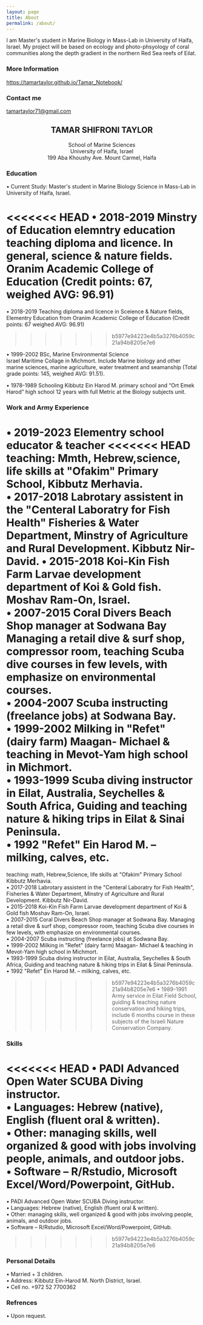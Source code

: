 ```yaml
---
layout: page
title: About
permalink: /about/
---
```


I am Master's student in Marine Biology in Mass-Lab in University of Haifa, Israel. 
My project will be based on ecology and photo-phsyology of coral communities along the depth gradient in the northern Red Sea reefs of Eilat. 
 

### More Information

https://tamartaylor.github.io/Tamar_Notebook/

### Contact me

[tamartaylor71@gmail.com](tamartaylor71@gmail.com)


## <center>TAMAR SHIFRONI TAYLOR</center>
<center>School of Marine Sciences</center>
<center>University of Haifa, Israel</center>
<center>199 Aba Khoushy Ave. Mount Carmel, Haifa</center>


### Education

• Current Study: Master's student in Marine Biology Science in Mass-Lab in University of Haifa, Israel.

<<<<<<< HEAD
• 2018-2019 Minstry of Education elemntry education teaching diploma and licence.  In general, science & nature fields. 
Oranim Academic College of Education (Credit points: 67, weighed AVG: 96.91) 
=======
• 2018-2019 Teaching diploma and licence in Sceience & Nature fields,
Elementry Education from
Oranim Academic College of Education
(Credit points: 67 weighed AVG: 96.91) 
>>>>>>> b5977e94223e4b5a3276b4059c21a94b8205e7e6

• 1999-2002	BSc, Marine Environmental Science  
Israel Maritime Collage in Michmort.
Include Marine biology and other marine sciences, marine agriculture, water treatment and seamanship 
(Total grade points: 145, weighed AVG: 91.51).  

• 1978-1989	Schooling
Kibbutz Ein Harod M. primary school and “Ort Emek Harod” high school 
12 years with full Metric at the Biology subjects unit.  

### Work and Army Experience

• 2019-2023 Elementry school educator & teacher
<<<<<<< HEAD
teaching: Mmth, Hebrew,science, life skills
at "Ofakim" Primary School,
Kibbutz Merhavia.  
• 2017-2018 Labrotary assistent in the "Centeral Laboratry for Fish Health" 
Fisheries & Water Department, Minstry of Agriculture and Rural Development. Kibbutz Nir-David.
• 2015-2018 Koi-Kin Fish Farm 
Larvae development department of Koi & Gold fish.
Moshav Ram-On, Israel.  
• 2007-2015 Coral Divers Beach Shop manager at Sodwana Bay
Managing a retail dive & surf shop, compressor room, teaching Scuba dive courses in few levels, with emphasize on environmental courses.    
•	2004-2007 Scuba instructing (freelance jobs) at Sodwana Bay.  
•	1999-2002 Milking in "Refet" (dairy farm) Maagan- Michael & teaching in Mevot-Yam high school in Michmort.  
•	1993-1999 Scuba diving instructor in Eilat, Australia, Seychelles & South Africa,
Guiding and teaching nature & hiking trips in Eilat & Sinai Peninsula.  
•	1992 "Refet" Ein Harod M. – milking, calves, etc.  
=======
teaching: math, Hebrew,Science, life skills at
"Ofakim" Primary School
Kibbutz Merhavia.  
• 2017-2018 Labrotary assistent in the "Centeral Laboratry for Fish Health",
Fisheries & Water Department, 
Minstry of Agriculture and Rural Development. Kibbutz Nir-David.   
• 2015-2018 Koi-Kin Fish Farm 
Larvae development department of Koi & Gold fish
Moshav Ram-On, Israel.  
• 2007-2015 Coral Divers Beach Shop manager at Sodwana Bay. Managing a retail dive & surf shop, compressor room, teaching Scuba dive courses in few levels, with emphasize on environmental courses.  
•	2004-2007 Scuba instructing (freelance jobs) at Sodwana Bay.  
•	1999-2002 Milking in "Refet" (dairy farm) Maagan- Michael & teaching in Mevot-Yam high school in Michmort.  
•	1993-1999 Scuba diving instructor in Eilat, Australia, Seychelles & South Africa,
Guiding and teaching nature & hiking trips in Eilat & Sinai Peninsula.   
•	1992 "Refet" Ein Harod M. – milking, calves, etc.   
>>>>>>> b5977e94223e4b5a3276b4059c21a94b8205e7e6
•	1989-1991 Army service in Eilat Field School, guiding & teaching nature conservation and hiking trips, include 6 months course in these subjects of the Israeli Nature Conservation Company. 

### Skills

<<<<<<< HEAD
•	PADI Advanced Open Water SCUBA Diving instructor.  
• Languages: Hebrew (native), English (fluent oral & written).  
•	Other: managing skills, well organized & good with jobs involving people, animals, and outdoor jobs.  
•   Software – R/Rstudio, Microsoft Excel/Word/Powerpoint, GitHub.
=======
• PADI Advanced Open Water SCUBA Diving instructor.  
• Languages: Hebrew (native), English (fluent oral & written).  
• Other: managing skills, well organized & good with jobs involving people, animals, and outdoor jobs.  
• Software – R/Rstudio, Microsoft Excel/Word/Powerpoint, GitHub.
>>>>>>> b5977e94223e4b5a3276b4059c21a94b8205e7e6

### Personal Details

• Married + 3 children.  
• Address: Kibbutz Ein-Harod M. North District, Israel.  
• Cell no. +972 52 7700362

### Refrences

•	Upon request.